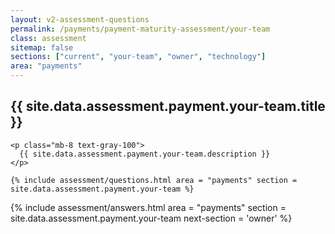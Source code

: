 ```yaml
---
layout: v2-assessment-questions
permalink: /payments/payment-maturity-assessment/your-team
class: assessment
sitemap: false
sections: ["current", "your-team", "owner", "technology"]
area: "payments"
---
```


<div class="bg-black">
  <div class="pt-10 px-6 md:px-10 border-b-[1px] border-b-purple-50">
    <h2 class="text-3xl font-semibold pb-2">
      {{ site.data.assessment.payment.your-team.title }}
    </h2>

    <p class="mb-8 text-gray-100">
      {{ site.data.assessment.payment.your-team.description }}
    </p>

    {% include assessment/questions.html area = "payments" section = site.data.assessment.payment.your-team %}
  </div>
</div>

<div class="px-6 md:px-10 pb-5">
  {% include assessment/answers.html area = "payments" section = site.data.assessment.payment.your-team next-section = 'owner' %}
</div>